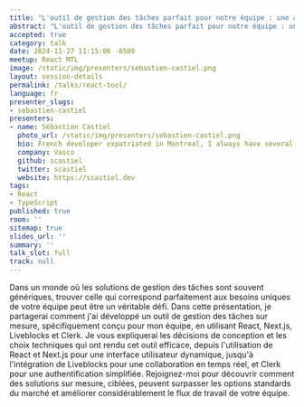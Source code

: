 ```yaml
---
title: "L'outil de gestion des tâches parfait pour notre équipe : une application sur mesure"
abstract: "L'outil de gestion des tâches parfait pour notre équipe : une application sur mesure avec React, Liveblocks et Clerk"
accepted: true
category: talk
date: 2024-11-27 11:15:00 -0500
meetup: React MTL
image: /static/img/presenters/sebastien-castiel.png
layout: session-details
permalink: /talks/react-tool/
language: fr
presenter_slugs:
- sebastien-castiel
presenters:
- name: Sébastien Castiel
  photo_url: /static/img/presenters/sebastien-castiel.png
  bio: French developer expatriated in Montreal, I always have several side projects ongoing, and I love sharing what I learn on this blog, in talks, on Twitter , or occasionnaly in books.
  company: Vasco
  github: scastiel
  twitter: scastiel
  website: https://scastiel.dev
tags:
- React
- TypeScript
published: true
room: ''
sitemap: true
slides_url: ''
summary: ''
talk_slot: full
track: null
---
```


Dans un monde où les solutions de gestion des tâches sont souvent génériques, trouver celle qui correspond parfaitement aux besoins uniques de votre équipe peut être un véritable défi. Dans cette présentation, je partagerai comment j'ai développé un outil de gestion des tâches sur mesure, spécifiquement conçu pour mon équipe, en utilisant React, Next.js, Liveblocks et Clerk. Je vous expliquerai les décisions de conception et les choix techniques qui ont rendu cet outil efficace, depuis l'utilisation de React et Next.js pour une interface utilisateur dynamique, jusqu'à l'intégration de Liveblocks pour une collaboration en temps réel, et Clerk pour une authentification simplifiée. Rejoignez-moi pour découvrir comment des solutions sur mesure, ciblées, peuvent surpasser les options standards du marché et améliorer considérablement le flux de travail de votre équipe.






